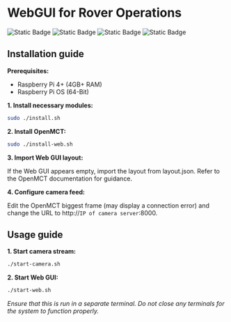 # WebGUI for Rover Operations

![Static Badge](https://img.shields.io/badge/Software_Version-0.1.0-blue)
![Static Badge](https://img.shields.io/badge/Lincense-MIT-blue)
![Static Badge](https://img.shields.io/badge/ROS2-Humble_Hawksbill-blue)
![Static Badge](https://img.shields.io/badge/Project-Bober-blue)

## Installation guide

**Prerequisites:**
- Raspberry Pi 4+ (4GB+ RAM)
- Raspberry Pi OS (64-Bit)

**1. Install necessary modules:**
```bash
sudo ./install.sh
```

**2. Install OpenMCT:**
```bash
sudo ./install-web.sh
```

**3. Import Web GUI layout:**

If the Web GUI appears empty, import the layout from layout.json. Refer to the OpenMCT documentation for guidance.

**4. Configure camera feed:**

Edit the OpenMCT biggest frame (may display a connection error) and change the URL to http://``IP of camera server``:8000.

## Usage guide

**1. Start camera stream:**
```bash
./start-camera.sh
```

**2. Start Web GUI:**
```bash
./start-web.sh
```

_Ensure that this is run in a separate terminal. Do not close any terminals for the system to function properly._
